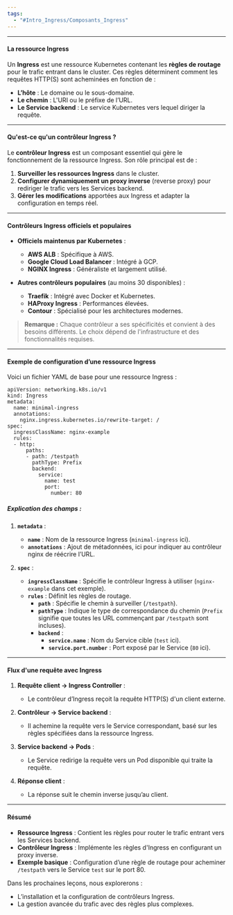 ```yaml
---
tags:
  - "#Intro_Ingress/Composants_Ingress"
---
```

***

#### **La ressource Ingress**

Un **Ingress** est une ressource Kubernetes contenant les **règles de routage** pour le trafic entrant dans le cluster. Ces règles déterminent comment les requêtes HTTP(S) sont acheminées en fonction de :

- **L’hôte** : Le domaine ou le sous-domaine.
- **Le chemin** : L'URI ou le préfixe de l’URL.
- **Le Service backend** : Le service Kubernetes vers lequel diriger la requête.

---

#### **Qu'est-ce qu'un contrôleur Ingress ?**

Le **contrôleur Ingress** est un composant essentiel qui gère le fonctionnement de la ressource Ingress. Son rôle principal est de :

1. **Surveiller les ressources Ingress** dans le cluster.
2. **Configurer dynamiquement un proxy inverse** (reverse proxy) pour rediriger le trafic vers les Services backend.
3. **Gérer les modifications** apportées aux Ingress et adapter la configuration en temps réel.

---

#### **Contrôleurs Ingress officiels et populaires**

- **Officiels maintenus par Kubernetes** :
    
    - **AWS ALB** : Spécifique à AWS.
    - **Google Cloud Load Balancer** : Intégré à GCP.
    - **NGINX Ingress** : Généraliste et largement utilisé.
- **Autres contrôleurs populaires** (au moins 30 disponibles) :
    
    - **Traefik** : Intégré avec Docker et Kubernetes.
    - **HAProxy Ingress** : Performances élevées.
    - **Contour** : Spécialisé pour les architectures modernes.

> **Remarque :** Chaque contrôleur a ses spécificités et convient à des besoins différents. Le choix dépend de l'infrastructure et des fonctionnalités requises.

---

#### **Exemple de configuration d’une ressource Ingress**

Voici un fichier YAML de base pour une ressource Ingress :

	apiVersion: networking.k8s.io/v1
	kind: Ingress
	metadata:
	  name: minimal-ingress
	  annotations:
	    nginx.ingress.kubernetes.io/rewrite-target: /
	spec:
	  ingressClassName: nginx-example
	  rules:
	  - http:
	      paths:
	      - path: /testpath
	        pathType: Prefix
	        backend:
	          service:
	            name: test
	            port:
	              number: 80

##### **Explication des champs :**

1. **`metadata`** :
    
    - **`name`** : Nom de la ressource Ingress (`minimal-ingress` ici).
    - **`annotations`** : Ajout de métadonnées, ici pour indiquer au contrôleur nginx de réécrire l’URL.
2. **`spec`** :
    
    - **`ingressClassName`** : Spécifie le contrôleur Ingress à utiliser (`nginx-example` dans cet exemple).
    - **`rules`** : Définit les règles de routage.
        - **`path`** : Spécifie le chemin à surveiller (`/testpath`).
        - **`pathType`** : Indique le type de correspondance du chemin (`Prefix` signifie que toutes les URL commençant par `/testpath` sont incluses).
        - **`backend`** :
            - **`service.name`** : Nom du Service cible (`test` ici).
            - **`service.port.number`** : Port exposé par le Service (`80` ici).

---

#### **Flux d'une requête avec Ingress**

1. **Requête client → Ingress Controller** :
    
    - Le contrôleur d’Ingress reçoit la requête HTTP(S) d'un client externe.
2. **Contrôleur → Service backend** :
    
    - Il achemine la requête vers le Service correspondant, basé sur les règles spécifiées dans la ressource Ingress.
3. **Service backend → Pods** :
    
    - Le Service redirige la requête vers un Pod disponible qui traite la requête.
4. **Réponse client** :
    
    - La réponse suit le chemin inverse jusqu’au client.

---

#### **Résumé**

- **Ressource Ingress** : Contient les règles pour router le trafic entrant vers les Services backend.
- **Contrôleur Ingress** : Implémente les règles d'Ingress en configurant un proxy inverse.
- **Exemple basique** : Configuration d’une règle de routage pour acheminer `/testpath` vers le Service `test` sur le port 80.

Dans les prochaines leçons, nous explorerons :

- L’installation et la configuration de contrôleurs Ingress.
- La gestion avancée du trafic avec des règles plus complexes.